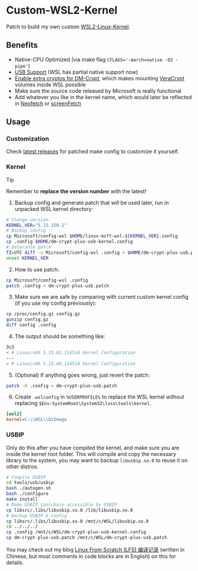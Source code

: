 # Custom-WSL2-Kernel

Patch to build my own custom [WSL2-Linux-Kernel](https://github.com/microsoft/WSL2-Linux-Kernel).

## Benefits

- Native-CPU Optimized (via make flag `CFLAGS='-march=native -O2 -pipe'`)
- [USB Support](https://dowww.spencerwoo.com/4-advanced/4-4-usb.html) (WSL has partial native support now)
- [Enable extra cryptos for DM-Crypt](https://gist.github.com/d4v3y0rk/e19d346ec9836b4811d4fecc1e1d5d64?permalink_comment_id=4314492#gistcomment-4314492), which makes mounting [VeraCrypt](https://veracrypt.fr/en/Home.html) volumes inside WSL possible
- Make sure the source code released by Microsoft is really functional
- Add whatever you like in the kernel name, which would later be reflected in [Neofetch](https://github.com/dylanaraps/neofetch) or [screenFetch](https://github.com/KittyKatt/screenFetch)

## Usage

### Customization

Check [latest releases](https://github.com/Vinfall/Custom-WSL2-Kernel/releases/latest) for patched make config to customize it yourself.

### Kernel

> [!TIP]
> Remember to **replace the version number** with the latest!

1. Backup config and generate patch that will be used later, run in unpacked WSL kernel directory:

```sh
# Change version
KERNEL_VER="5.15.150.1"
# Backup config
cp Microsoft/config-wsl $HOME/linux-msft-wsl-${KERNEL_VER}.config
cp .config $HOME/dm-crypt-plus-usb-kernel.config
# Geterante patch
TZ=UTC diff -u Microsoft/config-wsl .config > $HOME/dm-crypt-plus-usb.patch
unset KERNEL_VER
```

2. How to use patch:

```sh
cp Microsoft/config-wsl .config
patch .config < dm-crypt-plus-usb.patch
```

3. Make sure we are safe by comparing with current custom kernel config (if you use my config previously):

```sh
cp /proc/config.gz config.gz
gunzip config.gz
diff config .config
```

4. The output should be something like:

```sh
3c3
< # Linux/x86 5.15.62.114514 Kernel Configuration
---
> # Linux/x86 5.15.68.114514 Kernel Configuration
```

5. (Optional) If anything goes wrong, just revert the patch:

```sh
patch -R .config < dm-crypt-plus-usb.patch
```

6. Create `.wslconfig` in `%USERPROFILE%` to replace the WSL kernel without replacing `$Env:SystemRoot\System32\lxss\tools\kernel`.

```ini
[wsl2]
kernel=C:\\WSL\\bzImage
```

### USBIP

Only do this after you have compiled the kernel,
and make sure you are inside the kernel root folder.
This will compile and copy the necessary library to the system,
you may want to backup `libusbip.so.0` to reuse it on other distros.

```sh
# Compile USBIP
cd tools/usb/usbip
bash ./autogen.sh
bash ./configure
make install
# Make USBIP toolchain accessible by USBIP
cp libsrc/.libs/libusbip.so.0 /lib/libusbip.so.0
# Backup USBIP & config
cp libsrc/.libs/libusbip.so.0 /mnt/c/WSL/libusbip.so.0
cd ../../../
cp .config /mnt/c/WSL/dm-crypt-plus-usb-kernel.config
cp dm-crypt-plus-usb.patch /mnt/c/WSL/dm-crypt-plus-usb.patch
```

You may check out my blog 
[Linux From Scratch (LFS) 编译记录](https://blog.vinfall.com/posts/2022/09/lfs/)
(written in Chinese, but most comments in code blocks are in English) on this for details.
